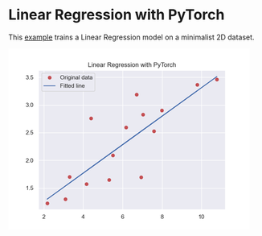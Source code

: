 # Linear Regression with PyTorch

This [example](test_linear_regression.py) trains a Linear Regression model on a minimalist 2D dataset.

![Training outcome](images/linear_regression.png)
